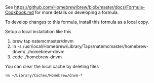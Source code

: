 See https://github.com/Homebrew/brew/blob/master/docs/Formula-Cookbook.md for more details on developing a formula.

To develop changes to this formula, install this formula as a local copy.

Setup a local installation like this

1. brew tap natemcmaster/dnvm
2. ln -s /usr/local/Homebrew/Library/Taps/natemcmaster/homebrew-dnvm/ ./homebrew-dnvm
3. code ./homebrew-dnvm

You can clear the local cache by deleting files

    rm ~/Library/Caches/Homebrew/dnvm-*
